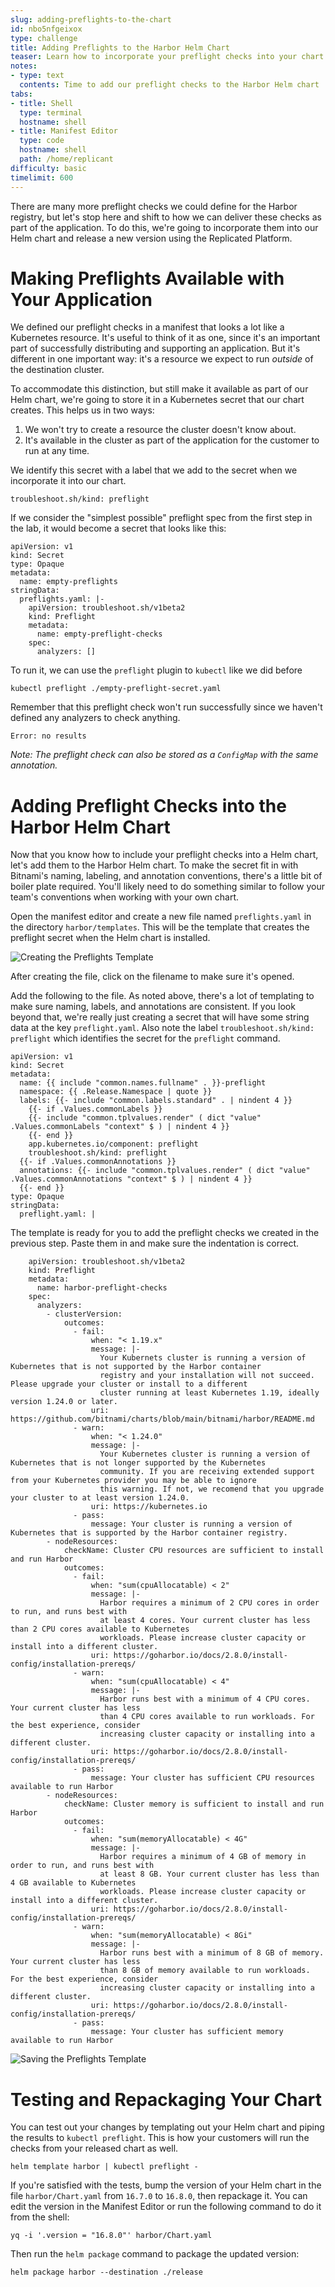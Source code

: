 ```yaml
---
slug: adding-preflights-to-the-chart
id: nbo5nfgeixox
type: challenge
title: Adding Preflights to the Harbor Helm Chart
teaser: Learn how to incorporate your preflight checks into your chart
notes:
- type: text
  contents: Time to add our preflight checks to the Harbor Helm chart
tabs:
- title: Shell
  type: terminal
  hostname: shell
- title: Manifest Editor
  type: code
  hostname: shell
  path: /home/replicant
difficulty: basic
timelimit: 600
---
```


There are many more preflight checks we could define for the
Harbor registry, but let's stop here and shift to how we can
deliver these checks as part of the application. To do this,
we're going to incorporate them into our Helm chart and
release a new version using the Replicated Platform.

Making Preflights Available with Your Application
=================================================

We defined our preflight checks in a manifest that looks a
lot like a Kubernetes resource. It's useful to think of it as
one, since it's an important part of successfully distributing
and supporting an application. But it's different in one
important way: it's a resource we expect to run _outside_ of
the destination cluster.

To accommodate this distinction, but still make it available
as part of our Helm chart, we're going to store it in a
Kubernetes secret that our chart creates. This helps us in
two ways:

1. We won't try to create a resource the cluster doesn't
   know about.
2. It's available in the cluster as part of the application
   for the customer to run at any time.

We identify this secret with a label that we add to the
secret when we incorporate it into our chart.

```
troubleshoot.sh/kind: preflight
```

If we consider the "simplest possible" preflight spec from
the first step in the lab, it would become a secret that
looks like this:

```
apiVersion: v1
kind: Secret
type: Opaque
metadata:
  name: empty-preflights
stringData:
  preflights.yaml: |-
    apiVersion: troubleshoot.sh/v1beta2
    kind: Preflight
    metadata:
      name: empty-preflight-checks
    spec:
      analyzers: []
```

To run it, we can use the `preflight` plugin to `kubectl`
like we did before

```
kubectl preflight ./empty-preflight-secret.yaml
```

Remember that this preflight check won't run successfully
since we haven't defined any analyzers to check anything.

```
Error: no results
```

_Note: The preflight check can also be stored as a `ConfigMap`
with the same annotation._

Adding Preflight Checks into the Harbor Helm Chart
==================================================

Now that you know how to include your preflight checks into a
Helm chart, let's add them to the Harbor Helm chart. To make
the secret fit in with Bitnami's naming, labeling, and annotation
conventions, there's a little bit of boiler plate required. You'll
likely need to do something similar to follow your team's
conventions when working with your own chart.

Open the manifest editor and create a new file named
`preflights.yaml` in the directory `harbor/templates`. This will
be the template that creates the preflight secret when the Helm
chart is installed.

![Creating the Preflights Template](../assets/creating-the-preflights-template.png)

After creating the file, click on the filename
to make sure it's opened.

Add the following to the file. As noted above, there's a lot of
templating to make sure naming, labels, and annotations are
consistent. If you look beyond that, we're really just creating a
secret that will have some string data at the key `preflight.yaml`.
Also note the label `troubleshoot.sh/kind: preflight` which
identifies the secret for the `preflight` command.

```
apiVersion: v1
kind: Secret
metadata:
  name: {{ include "common.names.fullname" . }}-preflight
  namespace: {{ .Release.Namespace | quote }}
  labels: {{- include "common.labels.standard" . | nindent 4 }}
    {{- if .Values.commonLabels }}
    {{- include "common.tplvalues.render" ( dict "value" .Values.commonLabels "context" $ ) | nindent 4 }}
    {{- end }}
    app.kubernetes.io/component: preflight
    troubleshoot.sh/kind: preflight
  {{- if .Values.commonAnnotations }}
  annotations: {{- include "common.tplvalues.render" ( dict "value" .Values.commonAnnotations "context" $ ) | nindent 4 }}
  {{- end }}
type: Opaque
stringData:
  preflight.yaml: |
```

The template is ready for you to add the preflight checks we
created in the previous step. Paste them in and make sure
the indentation is correct.

```
    apiVersion: troubleshoot.sh/v1beta2
    kind: Preflight
    metadata:
      name: harbor-preflight-checks
    spec:
      analyzers:
        - clusterVersion:
            outcomes:
              - fail:
                  when: "< 1.19.x"
                  message: |-
                    Your Kubernets cluster is running a version of Kubernetes that is not supported by the Harbor container
                    registry and your installation will not succeed. Please upgrade your cluster or install to a different
                    cluster running at least Kubernetes 1.19, ideally version 1.24.0 or later.
                  uri: https://github.com/bitnami/charts/blob/main/bitnami/harbor/README.md
              - warn:
                  when: "< 1.24.0"
                  message: |-
                    Your Kubernetes cluster is running a version of Kubernetes that is not longer supported by the Kubernetes
                    community. If you are receiving extended support from your Kubernetes provider you may be able to ignore
                    this warning. If not, we recomend that you upgrade your cluster to at least version 1.24.0.
                  uri: https://kubernetes.io
              - pass:
                  message: Your cluster is running a version of Kubernetes that is supported by the Harbor container registry.
        - nodeResources:
            checkName: Cluster CPU resources are sufficient to install and run Harbor
            outcomes:
              - fail:
                  when: "sum(cpuAllocatable) < 2"
                  message: |-
                    Harbor requires a minimum of 2 CPU cores in order to run, and runs best with
                    at least 4 cores. Your current cluster has less than 2 CPU cores available to Kubernetes
                    workloads. Please increase cluster capacity or install into a different cluster.
                  uri: https://goharbor.io/docs/2.8.0/install-config/installation-prereqs/
              - warn:
                  when: "sum(cpuAllocatable) < 4"
                  message: |-
                    Harbor runs best with a minimum of 4 CPU cores. Your current cluster has less
                    than 4 CPU cores available to run workloads. For the best experience, consider
                    increasing cluster capacity or installing into a different cluster.
                  uri: https://goharbor.io/docs/2.8.0/install-config/installation-prereqs/
              - pass:
                  message: Your cluster has sufficient CPU resources available to run Harbor
        - nodeResources:
            checkName: Cluster memory is sufficient to install and run Harbor
            outcomes:
              - fail:
                  when: "sum(memoryAllocatable) < 4G"
                  message: |-
                    Harbor requires a minimum of 4 GB of memory in order to run, and runs best with
                    at least 8 GB. Your current cluster has less than 4 GB available to Kubernetes
                    workloads. Please increase cluster capacity or install into a different cluster.
                  uri: https://goharbor.io/docs/2.8.0/install-config/installation-prereqs/
              - warn:
                  when: "sum(memoryAllocatable) < 8Gi"
                  message: |-
                    Harbor runs best with a minimum of 8 GB of memory. Your current cluster has less
                    than 8 GB of memory available to run workloads. For the best experience, consider
                    increasing cluster capacity or installing into a different cluster.
                  uri: https://goharbor.io/docs/2.8.0/install-config/installation-prereqs/
              - pass:
                  message: Your cluster has sufficient memory available to run Harbor
```

![Saving the Preflights Template](../assets/saving-the-preflights-template.png)

Testing and Repackaging Your Chart
==================================

You can test out your changes by templating out your Helm chart and
piping the results to `kubectl preflight`. This is how your customers
will run the checks from your released chart as well.

```
helm template harbor | kubectl preflight -
```

If you're satisfied with the tests, bump the version of your Helm chart in the file
`harbor/Chart.yaml` from `16.7.0` to `16.8.0`, then repackage it. You can edit
the version in the Manifest Editor or run the following command to do it from
the shell:

```
yq -i '.version = "16.8.0"' harbor/Chart.yaml
```

Then run the `helm package` command to package the updated version:

```
helm package harbor --destination ./release
```

